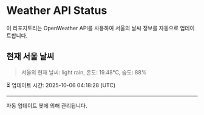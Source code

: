 
# Weather API Status

이 리포지토리는 OpenWeather API를 사용하여 서울의 날씨 정보를 자동으로 업데이트합니다.

## 현재 서울 날씨
> 서울의 현재 날씨: light rain, 온도: 19.48°C, 습도: 88%

⏳ 업데이트 시간: 2025-10-06 04:18:28 (UTC)

---
자동 업데이트 봇에 의해 관리됩니다.

